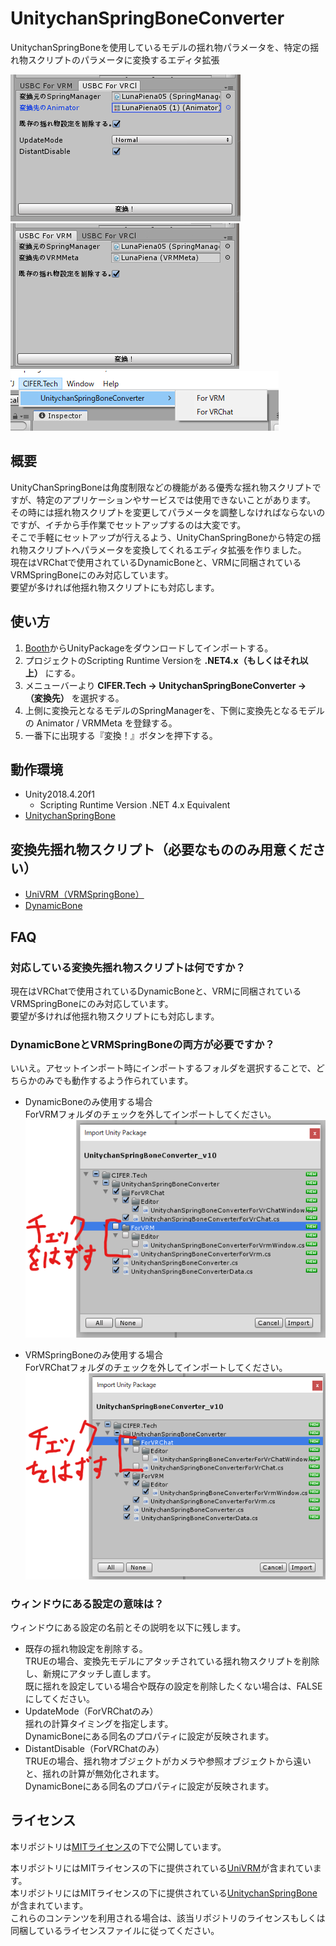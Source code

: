 # UnitychanSpringBoneConverter
UnitychanSpringBoneを使用しているモデルの揺れ物パラメータを、特定の揺れ物スクリプトのパラメータに変換するエディタ拡張

![sample1](Documents/sample1.png)  
![sample2](Documents/sample2.png)  
![sample3](Documents/sample3.png)

## 概要
UnityChanSpringBoneは角度制限などの機能がある優秀な揺れ物スクリプトですが、特定のアプリケーションやサービスでは使用できないことがあります。  
その時には揺れ物スクリプトを変更してパラメータを調整しなければならないのですが、イチから手作業でセットアップするのは大変です。  
そこで手軽にセットアップが行えるよう、UnityChanSpringBoneから特定の揺れ物スクリプトへパラメータを変換してくれるエディタ拡張を作りました。  
現在はVRChatで使用されているDynamicBoneと、VRMに同梱されているVRMSpringBoneにのみ対応しています。  
要望が多ければ他揺れ物スクリプトにも対応します。  

## 使い方
1. [Booth](https://cifertech.booth.pm/items/1720221)からUnityPackageをダウンロードしてインポートする。
2. プロジェクトのScripting Runtime Versionを __.NET4.x（もしくはそれ以上）__ にする。
3. メニューバーより __CIFER.Tech -> UnitychanSpringBoneConverter -> （変換先）__ を選択する。
4. 上側に変換元となるモデルのSpringManagerを、下側に変換先となるモデルの Animator / VRMMeta を登録する。
5. 一番下に出現する『変換！』ボタンを押下する。

## 動作環境
- Unity2018.4.20f1
  - Scripting Runtime Version .NET 4.x Equivalent
- [UnitychanSpringBone](https://github.com/unity3d-jp/UnityChanSpringBone)

## 変換先揺れ物スクリプト（必要なもののみ用意ください）
- [UniVRM（VRMSpringBone）](https://github.com/vrm-c/UniVRM)
- [DynamicBone](https://assetstore.unity.com/packages/tools/animation/dynamic-bone-16743)

## FAQ
### 対応している変換先揺れ物スクリプトは何ですか？
現在はVRChatで使用されているDynamicBoneと、VRMに同梱されているVRMSpringBoneにのみ対応しています。  
要望が多ければ他揺れ物スクリプトにも対応します。

### DynamicBoneとVRMSpringBoneの両方が必要ですか？
いいえ。アセットインポート時にインポートするフォルダを選択することで、どちらかのみでも動作するよう作られています。
- DynamicBoneのみ使用する場合  
ForVRMフォルダのチェックを外してインポートしてください。  
![forvrchat](Documents/forvrchat.png)

- VRMSpringBoneのみ使用する場合  
ForVRChatフォルダのチェックを外してインポートしてください。  
![forvrm](Documents/forvrm.png)

### ウィンドウにある設定の意味は？
ウィンドウにある設定の名前とその説明を以下に残します。  
- 既存の揺れ物設定を削除する。  
  TRUEの場合、変換先モデルにアタッチされている揺れ物スクリプトを削除し、新規にアタッチし直します。  
  既に揺れを設定している場合や既存の設定を削除したくない場合は、FALSEにしてください。
- UpdateMode（ForVRChatのみ）  
  揺れの計算タイミングを指定します。  
  DynamicBoneにある同名のプロパティに設定が反映されます。
- DistantDisable（ForVRChatのみ）  
  TRUEの場合、揺れ物オブジェクトがカメラや参照オブジェクトから遠いと、揺れの計算が無効化されます。  
  DynamicBoneにある同名のプロパティに設定が反映されます。

## ライセンス
本リポジトリは[MITライセンス](LICENSE)の下で公開しています。

本リポジトリにはMITライセンスの下に提供されている[UniVRM](https://github.com/vrm-c/UniVRM/blob/master/LICENSE.txt)が含まれています。  
本リポジトリにはMITライセンスの下に提供されている[UnitychanSpringBone](https://github.com/unity3d-jp/UnityChanSpringBone/blob/master/LICENSE)が含まれています。  
これらのコンテンツを利用される場合は、該当リポジトリのライセンスもしくは同梱しているライセンスファイルに従ってください。  

